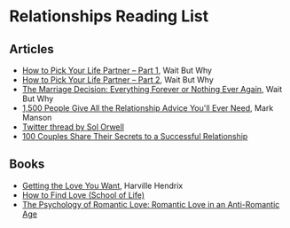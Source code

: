 # Relationships Reading List

## Articles
- [How to Pick Your Life Partner – Part 1](https://waitbutwhy.com/2014/02/pick-life-partner.html), Wait But Why
- [How to Pick Your Life Partner – Part 2](https://waitbutwhy.com/2014/02/pick-life-partner-part-2.html), Wait But Why
- [The Marriage Decision: Everything Forever or Nothing Ever Again](https://waitbutwhy.com/2016/09/marriage-decision.html), Wait But Why
- [1,500 People Give All the Relationship Advice You'll Ever Need](https://markmanson.net/relationship-advice), Mark Manson
- [Twitter thread by Sol Orwell](https://twitter.com/sol_orwell/status/1206941391999385600?s=12)
- [100 Couples Share Their Secrets to a Successful Relationship](https://theprofile.substack.com/p/100-couples-share-their-secrets-to)

## Books
- [Getting the Love You Want](https://www.amazon.com/Getting-Love-You-Want-Anniversary/dp/0805087001), Harville Hendrix
- [How to Find Love (School of Life)](https://www.amazon.com/How-Find-Love-Essay-Books/dp/0995573697)
- [The Psychology of Romantic Love: Romantic Love in an Anti-Romantic Age](https://www.amazon.com/Psychology-Romantic-Love-Anti-Romantic-Age/dp/1585426253)

